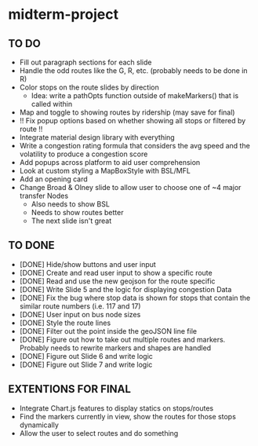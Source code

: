 # midterm-project

## TO DO
* Fill out paragraph sections for each slide
* Handle the odd routes like the G, R, etc. (probably needs to be done in R)
* Color stops on the route slides by direction
  * Idea: write a pathOpts function outside of makeMarkers() that is called within
* Map and toggle to showing routes by ridership (may save for final)
* !! Fix popup options based on whether showing all stops or filtered by route !!
* Integrate material design library with everything
* Write a congestion rating formula that considers the avg speed and the volatility to produce a congestion score
* Add popups across platform to aid user comprehension
* Look at custom styling a MapBoxStyle with BSL/MFL
* Add an opening card
* Change Broad & Olney slide to allow user to choose one of ~4 major transfer Nodes
  * Also needs to show BSL
  * Needs to show routes better
  * The next slide isn't great 


## TO DONE
* [DONE] Hide/show buttons and user input
* [DONE] Create and read user input to show a specific route
* [DONE] Read and use the new geojson for the route specific
* [DONE] Write Slide 5 and the logic for displaying congestion Data
* [DONE] Fix the bug where stop data is shown for stops that contain the similar route numbers (i.e. 117 and 17)
* [DONE] User input on bus node sizes
* [DONE] Style the route lines
* [DONE] Filter out the point inside the geoJSON line file
* [DONE] Figure out how to take out multiple routes and markers. Probably needs to rewrite markers and shapes are handled
* [DONE] Figure out Slide 6 and write logic
* [DONE] Figure out Slide 7 and write logic

## EXTENTIONS FOR FINAL
* Integrate Chart.js features to display statics on stops/routes
* Find the markers currently in view, show the routes for those stops dynamically
* Allow the user to select routes and do something
